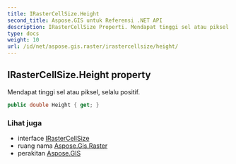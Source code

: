 ```yaml
---
title: IRasterCellSize.Height
second_title: Aspose.GIS untuk Referensi .NET API
description: IRasterCellSize Properti. Mendapat tinggi sel atau piksel selalu positif.
type: docs
weight: 10
url: /id/net/aspose.gis.raster/irastercellsize/height/
---
```

## IRasterCellSize.Height property

Mendapat tinggi sel atau piksel, selalu positif.

```csharp
public double Height { get; }
```

### Lihat juga

* interface [IRasterCellSize](../)
* ruang nama [Aspose.Gis.Raster](../../irastercellsize/)
* perakitan [Aspose.GIS](../../../)


